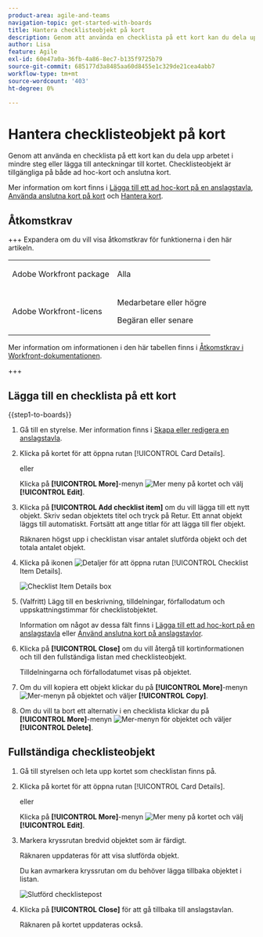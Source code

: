 ```yaml
---
product-area: agile-and-teams
navigation-topic: get-started-with-boards
title: Hantera checklisteobjekt på kort
description: Genom att använda en checklista på ett kort kan du dela upp arbetet i mindre steg eller lägga till anteckningar till kortet. Checklisteobjekt är tillgängliga på både ad hoc-kort och anslutna kort.
author: Lisa
feature: Agile
exl-id: 60e47a0a-36fb-4a86-8ec7-b135f9725b79
source-git-commit: 685177d3a8485aa60d8455e1c329de21cea4abb7
workflow-type: tm+mt
source-wordcount: '403'
ht-degree: 0%

---
```


# Hantera checklisteobjekt på kort

Genom att använda en checklista på ett kort kan du dela upp arbetet i mindre steg eller lägga till anteckningar till kortet. Checklisteobjekt är tillgängliga på både ad hoc-kort och anslutna kort.

Mer information om kort finns i [Lägga till ett ad hoc-kort på en anslagstavla](/help/quicksilver/agile/get-started-with-boards/add-card-to-board.md), [Använda anslutna kort på kort](/help/quicksilver/agile/get-started-with-boards/connected-cards.md) och [Hantera kort](/help/quicksilver/agile/get-started-with-boards/move-board-items.md).

## Åtkomstkrav

+++ Expandera om du vill visa åtkomstkrav för funktionerna i den här artikeln.

<table style="table-layout:auto"> 
 <col> 
 <col> 
 <tbody> 
  <tr> 
   <td role="rowheader">Adobe Workfront package</td> 
   <td> <p>Alla</p> </td> 
  </tr> 
  <tr> 
   <td role="rowheader">Adobe Workfront-licens</td> 
   <td> 
   <p>Medarbetare eller högre</p> 
   <p>Begäran eller senare</p>
   </td> 
  </tr> 
 </tbody> 
</table>

Mer information om informationen i den här tabellen finns i [Åtkomstkrav i Workfront-dokumentationen](/help/quicksilver/administration-and-setup/add-users/access-levels-and-object-permissions/access-level-requirements-in-documentation.md).

+++

## Lägga till en checklista på ett kort

{{step1-to-boards}}

1. Gå till en styrelse. Mer information finns i [Skapa eller redigera en anslagstavla](../../agile/get-started-with-boards/create-edit-board.md).
1. Klicka på kortet för att öppna rutan [!UICONTROL Card Details].

   eller

   Klicka på **[!UICONTROL More]**-menyn ![Mer meny](assets/more-icon-spectrum.png) på kortet och välj **[!UICONTROL Edit]**.

1. Klicka på **[!UICONTROL Add checklist item]** om du vill lägga till ett nytt objekt. Skriv sedan objektets titel och tryck på Retur. Ett annat objekt läggs till automatiskt. Fortsätt att ange titlar för att lägga till fler objekt.

   Räknaren högst upp i checklistan visar antalet slutförda objekt och det totala antalet objekt.

1. Klicka på ikonen ![Detaljer](assets/checklist-chevron.png) för att öppna rutan [!UICONTROL Checklist Item Details].

   ![Checklist Item Details box](assets/checklist-item-details.png)

1. (Valfritt) Lägg till en beskrivning, tilldelningar, förfallodatum och uppskattningstimmar för checklistobjektet.

   Information om något av dessa fält finns i [Lägga till ett ad hoc-kort på en anslagstavla](/help/quicksilver/agile/get-started-with-boards/add-card-to-board.md) eller [Använd anslutna kort på anslagstavlor](/help/quicksilver/agile/get-started-with-boards/connected-cards.md).

1. Klicka på **[!UICONTROL Close]** om du vill återgå till kortinformationen och till den fullständiga listan med checklisteobjekt.

   Tilldelningarna och förfallodatumet visas på objektet.

1. Om du vill kopiera ett objekt klickar du på **[!UICONTROL More]**-menyn ![Mer-menyn](assets/more-icon-spectrum.png) på objektet och väljer **[!UICONTROL Copy]**.
1. Om du vill ta bort ett alternativ i en checklista klickar du på **[!UICONTROL More]**-menyn ![Mer-menyn](assets/more-icon-spectrum.png) för objektet och väljer **[!UICONTROL Delete]**.

## Fullständiga checklisteobjekt

1. Gå till styrelsen och leta upp kortet som checklistan finns på.
1. Klicka på kortet för att öppna rutan [!UICONTROL Card Details].

   eller

   Klicka på **[!UICONTROL More]**-menyn ![Mer meny](assets/more-icon-spectrum.png) på kortet och välj **[!UICONTROL Edit]**.

1. Markera kryssrutan bredvid objektet som är färdigt.

   Räknaren uppdateras för att visa slutförda objekt.

   Du kan avmarkera kryssrutan om du behöver lägga tillbaka objektet i listan.

   ![Slutförd checklistepost](assets/checklist-items-with-chevron.png)

1. Klicka på **[!UICONTROL Close]** för att gå tillbaka till anslagstavlan.

   Räknaren på kortet uppdateras också.
